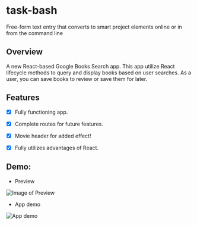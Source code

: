 # task-bash
Free-form text entry that converts to smart project elements online or in from the command line

## Overview

A new React-based Google Books Search app. This app utilize React lifecycle methods to query and display books based on user searches. 
As a user, you can save books to review or save them for later.

## Features

- [x] Fully functioning app. 
- [x] Complete routes for future features.
- [x] Movie header for added effect!
- [x] Fully utilizes advantages of React.


## Demo:

* Preview

![Image of Preview](/img/googleSearchBook.PNG)


* App demo

![App demo](/img/demoREADME.gif/)